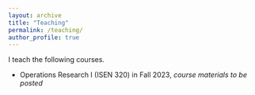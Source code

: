 ```yaml
---
layout: archive
title: "Teaching"
permalink: /teaching/
author_profile: true
---
```


I teach the following courses.
* Operations Research I (ISEN 320) in Fall 2023, *course materials to be posted*
